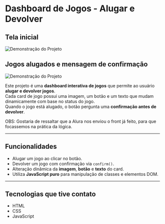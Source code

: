# Dashboard de Jogos - Alugar e Devolver

## Tela inicial
![Demonstração do Projeto](https://media.discordapp.net/attachments/1395861135739060334/1407869611801579663/image.png?ex=68c20a40&is=68c0b8c0&hm=a18d185a276b7922b6a98590f6609831f7625b9d098dbb03cdc4379519318637&=&format=webp&quality=lossless)

## Jogos alugados e mensagem de confirmação
![Demonstração do Projeto](https://media.discordapp.net/attachments/1395861135739060334/1407869667141353482/image.png?ex=68c20a4d&is=68c0b8cd&hm=fa4b17e0c52e13f5173393d2514871d82aa0b886ae4cca7ee9462c408d892c2e&=&format=webp&quality=lossless)

Este projeto é uma **dashboard interativa de jogos** que permite ao usuário **alugar e devolver jogos**.  
Cada card de jogo possui uma imagem, um botão e um texto que mudam dinamicamente com base no status do jogo.  
Quando o jogo está alugado, o botão pergunta uma **confirmação antes de devolver**.

OBS: Gostaria de ressaltar que a Alura nos enviou o front já feito, para que focassemos na prática da lógica.

---

## Funcionalidades
- Alugar um jogo ao clicar no botão.
- Devolver um jogo com confirmação via `confirm()`.
- Alteração dinâmica da **imagem**, **botão** e **texto** do card.
- Utiliza **JavaScript puro** para manipulação de classes e elementos DOM.

---

## Tecnologias que tive contato
- HTML
- CSS
- JavaScript

